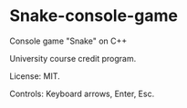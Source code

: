 # Snake-console-game
Console game "Snake" on C++

University course credit program.

License: MIT.

Controls:
Keyboard arrows, Enter, Esc.
